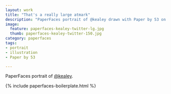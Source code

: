 ```yaml
---
layout: work
title: "That's a really large atmark"
description: "PaperFaces portrait of @kealey drawn with Paper by 53 on an iPad."
image: 
  feature: paperfaces-kealey-twitter-lg.jpg
  thumb: paperfaces-kealey-twitter-150.jpg
category: paperfaces
tags: 
- portrait
- illustration
- Paper by 53

---
```


PaperFaces portrait of [@kealey](http://twitter.com/kealey).

{% include paperfaces-boilerplate.html %}